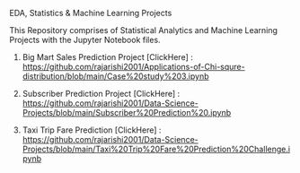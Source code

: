 EDA, Statistics & Machine Learning Projects

This Repository comprises of Statistical Analytics and Machine Learning Projects with the Jupyter Notebook files.

1) Big Mart Sales Prediction Project [ClickHere] : https://github.com/rajarishi2001/Applications-of-Chi-squre-distribution/blob/main/Case%20study%203.ipynb

2) Subscriber Prediction Project [ClickHere] : https://github.com/rajarishi2001/Data-Science-Projects/blob/main/Subscriber%20Prediction%20.ipynb

3) Taxi Trip Fare Prediction [ClickHere] : https://github.com/rajarishi2001/Data-Science-Projects/blob/main/Taxi%20Trip%20Fare%20Prediction%20Challenge.ipynb
